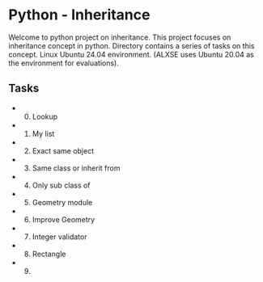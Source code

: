 # Python - Inheritance

Welcome to python project on inheritance. This project focuses on inheritance concept in python. Directory contains a series of tasks on this concept. Linux Ubuntu 24.04 environment. (ALXSE uses Ubuntu 20.04 as the environment for evaluations).

## Tasks

- 0. Lookup
- 1. My list
- 2. Exact same object
- 3. Same class or inherit from
- 4. Only sub class of
- 5. Geometry module
- 6. Improve Geometry
- 7. Integer validator
- 8. Rectangle
- 9. 
